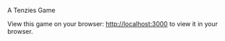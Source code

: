 A Tenzies Game

View this game on your browser: [http://localhost:3000](http://localhost:3000) to view it in your browser.

